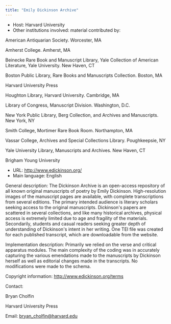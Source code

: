 ```yaml
---
title: "Emily Dickinson Archive"
---
```





* Host: Harvard University
* Other institutions involved:
 material contributed by:
 

 American Antiquarian Society. Worcester, MA
 

 Amherst College. Amherst, MA
 

 Beinecke Rare Book and Manuscript Library, Yale Collection
 of American Literature, Yale University. New Haven,
 CT
 

 Boston Public Library, Rare Books and Manuscripts
 Collection. Boston, MA
 

 Harvard University Press
 

 Houghton Library, Harvard University. Cambridge, MA
 

 Library of Congress, Manuscript Division. Washington,
 D.C.
 

 New York Public Library, Berg Collection, and Archives and
 Manuscripts. New York, NY
 

 Smith College, Mortimer Rare Book Room. Northampton,
 MA
 

 Vassar College, Archives and Special Collections Library.
 Poughkeepsie, NY
 

 Yale University Library, Manuscripts and Archives. New
 Haven, CT
 

 Brigham Young University
* URL: <http://www.edickinson.org/>
* Main language: English



General description: The Dickinson Archive is an
 open-access repository of all known original manuscripts of
 poetry by Emily Dickinson. High-resolution images of the
 manuscript pages are available, with complete
 transcriptions from several editions. The primary intended
 audience is literary scholars seeking access to the
 original manuscripts. Dickinson's papers are scattered in
 several collections, and like many historical archives,
 physical access is extremely limited due to age and
 fragility of the materials. Secondarily, students and
 casual readers seeking greater depth of understanding of
 Dickinson's intent in her writing. One TEI file was created
 for each published transcript, which are downloadable from
 the website.



Implementation description:
 Primarily we relied on the verse
 and critical apparatus modules. The main complexity of the
 coding was in accurately capturing the various emendations
 made to the manuscripts by Dickinson herself as well as
 editorial changes made in the transcripts. No modifications
 were made to the schema.



Copyright information: 
 http://www.edickinson.org/terms



Contact:
 



Bryan Cholfin


Harvard University Press



Email: [bryan\_cholfin@harvard.edu](mailto:bryan_cholfin@harvard.edu)






